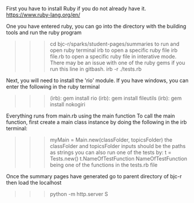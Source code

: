 First you have to install Ruby if you do not already have it.
https://www.ruby-lang.org/en/

One you have entered ruby, you can go into the directory with the building tools
and run the ruby program
>>> cd bjc-r/sparks/student-pages/summaries
to run and open ruby terminal
>>> irb
to open a specific ruby file
>>> irb file.rb
to open a specific ruby file in interative mode. There may be an issue with one of the ruby gems if you run this line in gitbash.
>>>irb -r ./tests.rb

Next, you will need to install the 'rio' module.
If you have windows, you can enter the following 
in the ruby terminal 
>>>(irb): gem install rio
>>>(irb): gem install fileutils
>>>(irb): gem install nokogiri

Everything runs from main.rb using the main function
To call the main function, first create a main class instance
by doing the following in the irb terminal: 
>>> myMain = Main.new(classFolder, topicsFolder)
the classFolder and topicsFolder inputs should be the paths as strings
you can also run one of the tests by:
>>> t = Tests.new()
>>> t.NameOfTestFunction
NameOfTestFunction being one of the functions in the tests.rb file

Once the summary pages have generated go to parent directory of bjc-r
then load the localhost
>>>python -m http.server
S